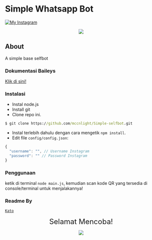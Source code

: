# Simple Whatsapp Bot

[![My Instagram](https://img.shields.io/badge/My%20Instagram-@lindoww.8-green)](https://www.instagram.com/lindoww.8)


<p align="center"><img src="https://i.pinimg.com/originals/3c/37/9e/3c379e30fdf69c7ab688e596c873bf2c.png" /></p>

## About

A simple base selfbot

### Dokumentasi Baileys

[Klik di sini!](https://adiwajshing.github.io/Baileys/)

### Instalasi

- Instal node.js
- Install git
- Clone repo ini.
```cmd
$ git clone https://github.com/mccnlight/Simple-selfbot.git
```
- Instal terlebih dahulu dengan cara mengetik `npm install`.<br>
- Edit file `config/config.json`:

```js
{
  "username": "", // Username Instagram
  "password": "" // Password Instagram
}
```

### Penggunaan

ketik di terminal `node main.js`, kemudian scan kode QR yang tersedia di console/terminal untuk menjalakannya!

### Readme By

[`Kato`](https://github.com/KatowProject)

<p align="center"><font size = "5">Selamat Mencoba! </font><br></p>
<p align="center"><img src="https://cdn.discordapp.com/attachments/519859252966457369/735280356441456641/4c64e343e788251fb15dac0f4c557337.gif" /></p>
